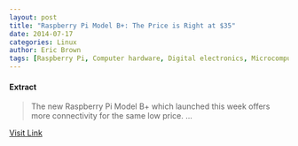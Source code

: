 ```yaml
---
layout: post
title: "Raspberry Pi Model B+: The Price is Right at $35"
date: 2014-07-17
categories: Linux
author: Eric Brown
tags: [Raspberry Pi, Computer hardware, Digital electronics, Microcomputers, Classes of computers, Electronic engineering, Office equipment, Technology, Digital technology, Electronics, Computer architecture, Computer engineering, Computing, Computers]
---
```





#### Extract
>The new Raspberry Pi Model B+ which launched this week offers more connectivity for the same low price....



[Visit Link](https://www.linux.com/news/embedded-mobile/mobile-linux/780614-raspberry-pi-model-b-the-price-is-right-at-35/)


